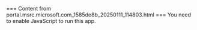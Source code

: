 === Content from portal.msrc.microsoft.com_1585de8b_20250111_114803.html ===
You need to enable JavaScript to run this app.
